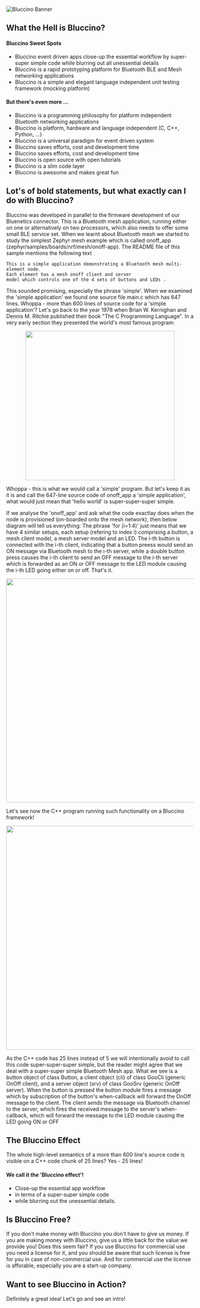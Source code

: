 ![Bluccino Banner](https://user-images.githubusercontent.com/39674928/145687742-748bacf8-e285-45de-ac3b-af922959222a.jpg)


## What the Hell is Bluccino?

#### Bluccino Sweet Spots

* Bluccino event driven apps close-up the essential workflow by super-super simple code while blurring out all unessential details
* Bluccino is a rapid prototyping platform for Bluetooth BLE and Mesh networking applications
* Bluccino is a simple and elegant language independent unit testing framework (mocking platform)

#### But there's even more ...

* Bluccino is a programming philosophy for platform independent Bluetooth networking applications
* Bluccino is platform, hardware and language independent (C, C++, Python, ...)
* Bluccino is a universal paradigm for event driven system
* Bluccino saves efforts, cost and development time
* Bluccino saves efforts, cost and development time
* Bluccino is open source with open tutorials
* Bluccino is a slim code layer
* Bluccino is awesome and makes great fun

## Lot's of bold statements, but what exactly can I do with Bluccino?

Bluccino was developed in parallel to the firmware development of our Bluenetics connector.
This is a Bluetooth mesh application, running either on one or alternatively on two processors, which also needs to offer some small BLE service set. When we learnt about Bluetooth mesh we started to study the simplest Zephyr mesh example which is called onoff_app (zephyr/samples/boards/nrf/mesh/onoff-app). The README file of this sample mentions the following text

```
This is a simple application demonstrating a Bluetooth mesh multi-element node.
Each element has a mesh onoff client and server
model which controls one of the 4 sets of buttons and LEDs .
```

This sounded promising, especially the phrase 'simple'. When we examined the 'simple application' we found one source file main.c which has 647 lines. Whoppa - more than 600 lines of source code for a 'simple application'? Let's go back to the year 1978 when Brian W. Kernighan and Dennis M. Ritchie published their book "The C Programming Language". In a very early section they presented the world's most famous program:  

<p align="center">
   <img src="https://user-images.githubusercontent.com/17394277/145695547-f0345886-8ad6-487f-973e-6e99c6c4ccbc.png" width="400">
</p>

Whoppa - this is what we would call a 'simple' program. But let's keep it as it is and call the 647-line source code of onoff_app a 'simple application', what would just mean that 'hello world' is super-super-super simple.

If we analyse the 'onoff_app' and ask what the code exactlay does when the node is provisioned (on-boarded onto the mesh network), then below diagram will tell us everything: The phrase 'for (i=1:4)' just means that we have 4 similar setups, each setup (refering to index i) comprising a button, a mesh client model, a mesh server model and an LED. The i-th button is connected with the i-th client, indicating that a button preess would send an ON message via Bluetooth mesh to the i-th server, while a double button press causes the i-th client to send an OFF message to the i-th server which is forwarded as an ON or OFF message to the LED module causing the i-th LED going either on or off. That's it.  

<p align="center">
  <img src="https://user-images.githubusercontent.com/17394277/145696057-b7fba735-ed74-4f4e-b8b9-9a1e0d1c1407.png" width="600">
</p>

Let's see now the C++ program running such functionality on a Bluccino framework!

<p align="center">
   <img src="https://user-images.githubusercontent.com/17394277/145696286-a38c4422-be82-47da-837c-e6a5cef88d17.png" width="600">
</p>

As the C++ code has 25 lines instead of 5 we will intentionally avoid to call this code super-super-super simple, but the reader might agree that we deal with a super-super simple Bluetooth Mesh app. What we see is a button object of class Button, a client object (cli) of class GooCli (generic OnOff client), and a server object (srv) of class GooSrv (generic OnOff server). When the button is pressed the button module fires a message which by subscription of the button's when-callback will forward the OnOff message to the client. The client sends the message via Bluetooth channel to the server, which fires the received message to the server's when-callback, which will forward the message to the LED module causing the LED going ON or OFF

## The Bluccino Effect

The whole high-level semantics of a more than 600 line's source code is visible on a C++ code chunk of 25 lines?
Yes - 25 lines! 

#### We call it the 'Bluccino effect'!
* Close-up the essential app workflow
* in terms of a super-super simple code
* while blurring out the unessential details. 


## Is Bluccino Free?

If you don't make money with Bluccino you don't have to give us money. If you are making money with Bluccino, give us a little back for the value we provide you! Does this seem fair? If you use Bluccino for commercial use you need a license for it, and you should be aware that such license is free for you in case of non-commercial use. And for commercial use the license is afforable, especially you are a start-up company.  

## Want to see Bluccino in Action?

Definitely a great idea! Let's go and see an intro!
